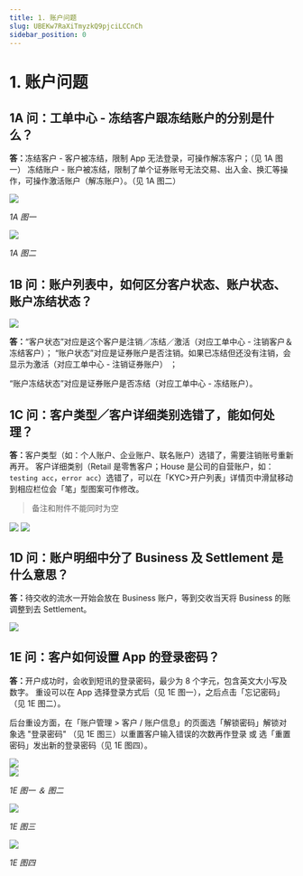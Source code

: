 ```yaml
---
title: 1. 账户问题
slug: UBEKw7RaXiTmyzkQ9pjciLCCnCh
sidebar_position: 0
---
```



# 1. 账户问题

## 1A 问：工单中心 - 冻结客户跟冻结账户的分别是什么？

<b>答：</b>冻结客户 - 客户被冻结，限制 App 无法登录，可操作解冻客户；（见 1A 图一）
冻结账户 - 账户被冻结，限制了单个证券账号无法交易、出入金、换汇等操作，可操作激活账户（解冻账户）。（见 1A 图二）

<img src="/assets/O4nEbEy4coQPo1xboGFcVxqDnbP.png" src-width="2706" src-height="1146" align="center"/>

<em>1A 图一</em>

<img src="/assets/FAJebQEbVo4WnYxCMyScgH5MnOg.png" src-width="2706" src-height="1066" align="center"/>

<em>1A 图二</em>


## 1B 问：账户列表中，如何区分客户状态、账户状态、账户冻结状态？

<img src="/assets/Y0b1b3jGEocYR9x9Z3UcN7F8nIh.png" src-width="2682" src-height="494" align="center"/>

<b>答：</b>“客户状态”对应是这个客户是注销／冻结／激活（对应工单中心 - 注销客户＆冻结客户）；
“账户状态”对应是证券账户是否注销。如果已冻结但还没有注销，会显示为激活（对应工单中心 - 注销证券账户） ；

“账户冻结状态”对应是证券账户是否冻结（对应工单中心 - 冻结账户）。

## 1C 问：客户类型／客户详细类别选错了，能如何处理？

<b>答：</b>客户类型（如：个人账户、企业账户、联名账户）选错了，需要注销账号重新再开。
客户详细类别（Retail 是零售客户；House 是公司的自营账户，如：`testing acc`，`error acc`）选错了，可以在「KYC&gt;开户列表」详情页中滑鼠移动到相应栏位会「笔」型图案可作修改。

> 备注和附件不能同时为空

<img src="/assets/EFsFbUanioVdNnx43L7c3J6zn9b.png" src-width="2658" src-height="730" align="center"/>

<img src="/assets/BhYqbyom4oCbzdxJlG5cnupungd.png" src-width="2400" src-height="1262" align="center"/>

## 1D 问：账户明细中分了 Business 及  Settlement 是什么意思？

<b>答：</b>待交收的流水一开始会放在 Business 账户，等到交收当天将 Business 的账调整到去 Settlement。

<img src="/assets/DLi1biixHoYFFrxwqx9cbj2jn1f.png" src-width="2852" src-height="500" align="center"/>

## 1E 问：客户如何设置 App 的登录密码？

<b>答：</b>开户成功时，会收到短讯的登录密码，最少为 8 个字元，包含英文大小写及数字。
重设可以在 App 选择登录方式后（见 1E 图一），之后点击「忘记密码」（见 1E 图二）。


后台重设方面，在「账户管理 &gt; 客户 / 账户信息」的页面选「解锁密码」解锁对象选 "登录密码"  （见 1E 图三）以重置客户输入错误的次数再作登录 或 选「重置密码」发出新的登录密码（见 1E 图四）。

<div class="flex gap-3 columns-2" column-size="2">
<div class="w-[48%]" width-ratio="48">
<img src="/assets/DwUdbFZRXofHeUxhoJOcTB5onOf.png" src-width="651" src-height="1357" align="center"/>
</div>
<div class="w-[51%]" width-ratio="51">
<img src="/assets/K8m7bzcCqo9YUMxWM1ocs26LnYe.png" src-width="478" src-height="950" align="center"/>
</div>
</div>

<em>1E 图一 ＆ 图二</em>

<img src="/assets/LPxobZfzTog5JExOOnacnkRRn8g.png" src-width="2504" src-height="1222" align="center"/>

<em>1E 图三</em>

<img src="/assets/OaGtbvTQHoWgQQxFHAzcgiS9nVd.png" src-width="2162" src-height="982" align="center"/>

<em>1E 图四</em>

## 
